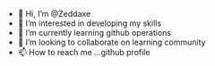 - 👋 Hi, I’m @Zeddaxe
- 👀 I’m interested in developing my skills 
- 🌱 I’m currently learning github operations
- 💞️ I’m looking to collaborate on learning community
- 📫 How to reach me ...github profile

<!---
Zeddaxe/Zeddaxe is a ✨ special ✨ repository because its `README.md` (this file) appears on your GitHub profile.
You can click the Preview link to take a look at your changes.
--->
